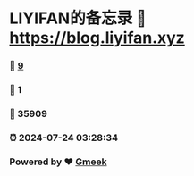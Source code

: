 # LIYIFAN的备忘录 :link: https://blog.liyifan.xyz 
### :page_facing_up: [9](https://blog.liyifan.xyz/tag.html) 
### :speech_balloon: 1 
### :hibiscus: 35909 
### :alarm_clock: 2024-07-24 03:28:34 
### Powered by :heart: [Gmeek](https://github.com/Meekdai/Gmeek)

